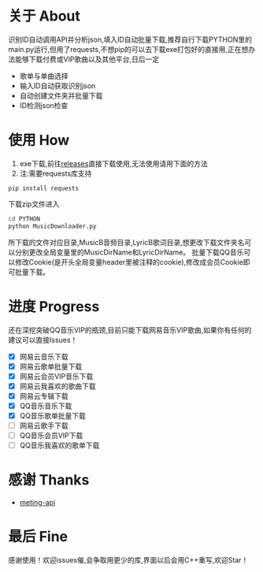 # 关于 About
识别ID自动调用API并分析json,填入ID自动批量下载,推荐自行下载PYTHON里的main.py运行,但用了requests,不想pip的可以去下载exe打包好的直接用,正在想办法能够下载付费或VIP歌曲以及其他平台,日后一定
- 歌单与单曲选择
- 输入ID自动获取识别json
- 自动创建文件夹并批量下载
- ID检测json检查
# 使用 How
1.  exe下载,前往[releases](https://github.com/Beadd/MusicDownloader/releases)直接下载使用,无法使用请用下面的方法
2.  注:需要requests库支持
```
pip install requests
```
下载zip文件进入
```bash
cd PYTHON
python MusicDownloader.py
```
所下载的文件对应目录,MusicB音频目录,LyricB歌词目录,想更改下载文件夹名可以分别更改全局变量里的MusicDirName和LyricDirName。
批量下载QQ音乐可以修改Cookie(是开头全局变量header里被注释的cookie),修改成会员Cookie即可批量下载。
# 进度 Progress
还在深挖突破QQ音乐VIP的瓶颈,目前只能下载网易音乐VIP歌曲,如果你有任何的建议可以直接Issues！

- [x] 网易云音乐下载
- [x] 网易云歌单批量下载
- [x] 网易云会员VIP音乐下载
- [x] 网易云我喜欢的歌曲下载 
- [x] 网易云专辑下载
- [x] QQ音乐音乐下载
- [x] QQ音乐歌单批量下载
- [ ] 网易云歌手下载
- [ ] QQ音乐会员VIP下载
- [ ] QQ音乐我喜欢的歌单下载  
# 感谢 Thanks
- [meting-api](https://github.com/injahow/meting-api)
# 最后 Fine
感谢使用！欢迎issues催,会争取用更少的库,界面以后会用C++重写,欢迎Star！
